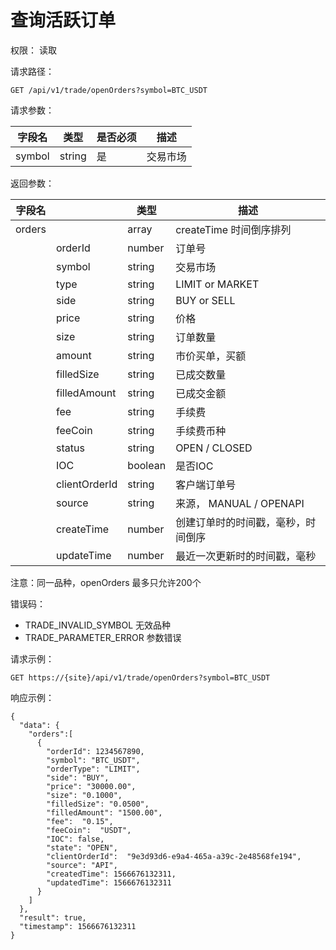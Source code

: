 # 查询活跃订单

权限： 读取

请求路径：

```
GET /api/v1/trade/openOrders?symbol=BTC_USDT
```

请求参数：

| **字段名** | **类型** | **是否必须** | **描述** |
| ------- | ------ | -------- | ------ |
| symbol  | string | 是        | 交易市场   |

返回参数：

| **字段名** |               | **类型**  | **描述**               |
| ------- | ------------- | ------- | -------------------- |
| orders  |               | array   | createTime 时间倒序排列    |
|         | orderId       | number  | 订单号                  |
|         | symbol        | string  | 交易市场                 |
|         | type          | string  | LIMIT or MARKET      |
|         | side          | string  | BUY or SELL          |
|         | price         | string  | 价格                   |
|         | size          | string  | 订单数量                 |
|         | amount        | string  | 市价买单，买额              |
|         | filledSize    | string  | 已成交数量                |
|         | filledAmount  | string  | 已成交金额                |
|         | fee           | string  | 手续费                  |
|         | feeCoin       | string  | 手续费币种                |
|         | status        | string  | OPEN / CLOSED        |
|         | IOC           | boolean | 是否IOC                |
|         | clientOrderId | string  | 客户端订单号               |
|         | source        | string  | 来源， MANUAL / OPENAPI |
|         | createTime    | number  | 创建订单时的时间戳，毫秒，时间倒序    |
|         | updateTime    | number  | 最近一次更新时的时间戳，毫秒       |

注意：同一品种，openOrders 最多只允许200个

错误码：

* TRADE\_INVALID\_SYMBOL 无效品种
* TRADE\_PARAMETER\_ERROR 参数错误

请求示例：

```
GET https://{site}/api/v1/trade/openOrders?symbol=BTC_USDT
```

响应示例：

```
{ 
  "data": {
    "orders":[
      {
        "orderId": 1234567890,
        "symbol": "BTC_USDT",
        "orderType": "LIMIT",
        "side": "BUY",
        "price": "30000.00",
        "size": "0.1000",
        "filledSize": "0.0500",
        "filledAmount": "1500.00",
        "fee":  "0.15",
        "feeCoin":  "USDT",
        "IOC": false,
        "state": "OPEN",
        "clientOrderId":  "9e3d93d6-e9a4-465a-a39c-2e48568fe194",
        "source": "API",
        "createdTime": 1566676132311,
        "updatedTime": 1566676132311
      }
    ]
  },
  "result": true,
  "timestamp": 1566676132311
}
```
